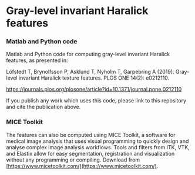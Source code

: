 # Gray-level invariant Haralick features

### Matlab and Python code
Matlab and Python code for computing gray-level invariant Haralick features, as presented in:

Löfstedt T, Brynolfsson P, Asklund T, Nyholm T, Garpebring A (2019).
Gray-level invariant Haralick texture features. PLOS ONE 14(2): e0212110.

https://journals.plos.org/plosone/article?id=10.1371/journal.pone.0212110

If you publish any work which uses this code, please link to this repository and cite the publication above.

### MICE Toolkit
The features can also be computed using MICE Toolkit, a software for medical
image analysis that uses visual programming to quickly design and analyse
complex image analysis workflows. Tools and filters from ITK, VTK, and Elastix
allow for easy segmentation, registration and visualization without any
programming or compiling. Download from
[https://www.micetoolkit.com/](https://www.micetoolkit.com/).

